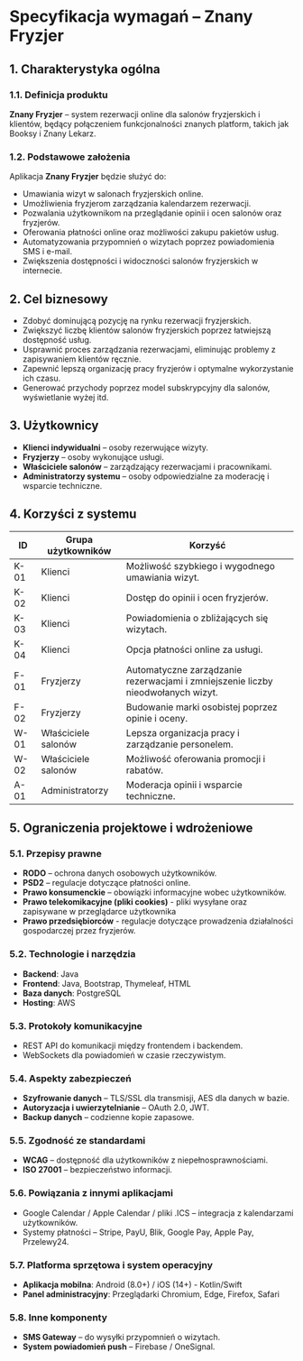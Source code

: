 # Specyfikacja wymagań – Znany Fryzjer  

## 1. Charakterystyka ogólna  

### 1.1. Definicja produktu  
**Znany Fryzjer** – system rezerwacji online dla salonów fryzjerskich i klientów, będący połączeniem funkcjonalności znanych platform, takich jak Booksy i Znany Lekarz.  

### 1.2. Podstawowe założenia  
Aplikacja **Znany Fryzjer** będzie służyć do:  
- Umawiania wizyt w salonach fryzjerskich online.  
- Umożliwienia fryzjerom zarządzania kalendarzem rezerwacji.  
- Pozwalania użytkownikom na przeglądanie opinii i ocen salonów oraz fryzjerów.  
- Oferowania płatności online oraz możliwości zakupu pakietów usług.  
- Automatyzowania przypomnień o wizytach poprzez powiadomienia SMS i e-mail.  
- Zwiększenia dostępności i widoczności salonów fryzjerskich w internecie.  

## 2. Cel biznesowy  
- Zdobyć dominującą pozycję na rynku rezerwacji fryzjerskich.  
- Zwiększyć liczbę klientów salonów fryzjerskich poprzez łatwiejszą dostępność usług.  
- Usprawnić proces zarządzania rezerwacjami, eliminując problemy z zapisywaniem klientów ręcznie.  
- Zapewnić lepszą organizację pracy fryzjerów i optymalne wykorzystanie ich czasu.  
- Generować przychody poprzez model subskrypcyjny dla salonów, wyświetlanie wyżej itd.

## 3. Użytkownicy  
- **Klienci indywidualni** – osoby rezerwujące wizyty.  
- **Fryzjerzy** – osoby wykonujące usługi.  
- **Właściciele salonów** – zarządzający rezerwacjami i pracownikami.  
- **Administratorzy systemu** – osoby odpowiedzialne za moderację i wsparcie techniczne.  

## 4. Korzyści z systemu  

| ID  | Grupa użytkowników | Korzyść |
|-----|-------------------|---------|
| K-01 | Klienci | Możliwość szybkiego i wygodnego umawiania wizyt. |
| K-02 | Klienci | Dostęp do opinii i ocen fryzjerów. |
| K-03 | Klienci | Powiadomienia o zbliżających się wizytach. |
| K-04 | Klienci | Opcja płatności online za usługi. |
| F-01 | Fryzjerzy | Automatyczne zarządzanie rezerwacjami i zmniejszenie liczby nieodwołanych wizyt. |
| F-02 | Fryzjerzy | Budowanie marki osobistej poprzez opinie i oceny. |
| W-01 | Właściciele salonów | Lepsza organizacja pracy i zarządzanie personelem. |
| W-02 | Właściciele salonów | Możliwość oferowania promocji i rabatów. |
| A-01 | Administratorzy | Moderacja opinii i wsparcie techniczne. |

## 5. Ograniczenia projektowe i wdrożeniowe  

### 5.1. Przepisy prawne  
- **RODO** – ochrona danych osobowych użytkowników.  
- **PSD2** – regulacje dotyczące płatności online.  
- **Prawo konsumenckie** – obowiązki informacyjne wobec użytkowników.  
- **Prawo telekomikacyjne (pliki cookies)** - pliki wysyłane oraz zapisywane w przeglądarce użytkownika
- **Prawo przedsiębiorców** - regulacje dotyczące prowadzenia działalności gospodarczej przez fryzjerów.

### 5.2. Technologie i narzędzia  
- **Backend**: Java
- **Frontend**: Java, Bootstrap, Thymeleaf, HTML
- **Baza danych**: PostgreSQL
- **Hosting**: AWS 

### 5.3. Protokoły komunikacyjne  
- REST API do komunikacji między frontendem i backendem.  
- WebSockets dla powiadomień w czasie rzeczywistym.  

### 5.4. Aspekty zabezpieczeń  
- **Szyfrowanie danych** – TLS/SSL dla transmisji, AES dla danych w bazie.  
- **Autoryzacja i uwierzytelnianie** – OAuth 2.0, JWT.  
- **Backup danych** – codzienne kopie zapasowe.  

### 5.5. Zgodność ze standardami  
- **WCAG** – dostępność dla użytkowników z niepełnosprawnościami.  
- **ISO 27001** – bezpieczeństwo informacji.  

### 5.6. Powiązania z innymi aplikacjami  
- Google Calendar / Apple Calendar / pliki .ICS – integracja z kalendarzami użytkowników.  
- Systemy płatności – Stripe, PayU, Blik, Google Pay, Apple Pay, Przelewy24.  

### 5.7. Platforma sprzętowa i system operacyjny  
- **Aplikacja mobilna**: Android (8.0+) / iOS (14+) - Kotlin/Swift
- **Panel administracyjny**: Przeglądarki Chromium, Edge, Firefox, Safari  

### 5.8. Inne komponenty  
- **SMS Gateway** – do wysyłki przypomnień o wizytach. 
- **System powiadomień push** – Firebase / OneSignal.  
